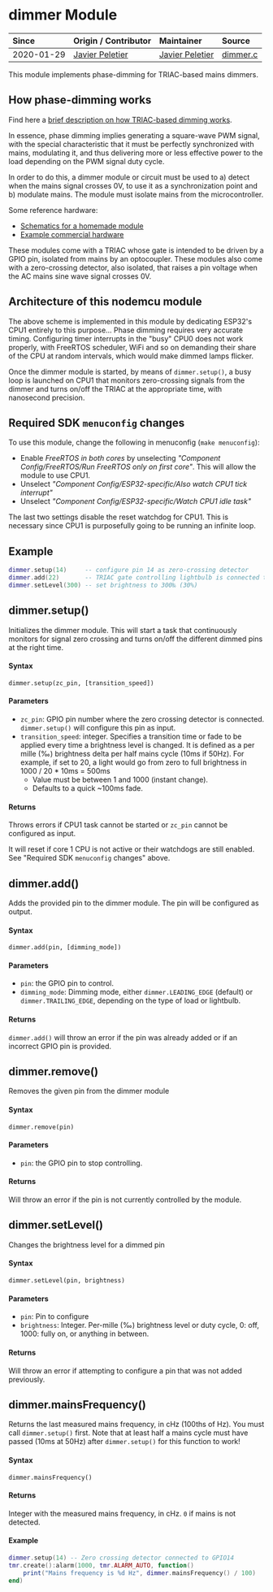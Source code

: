 # dimmer Module
| Since      | Origin / Contributor                            | Maintainer                                      | Source                                        |
| :--------- | :---------------------------------------------- | :---------------------------------------------- | :-------------------------------------------- |
| 2020-01-29 | [Javier Peletier](https://github.com/jpeletier) | [Javier Peletier](https://github.com/jpeletier) | [dimmer.c](../../components/modules/dimmer.c) |

This module implements phase-dimming for TRIAC-based mains dimmers. 

## How phase-dimming works
Find here a [brief description on how TRIAC-based dimming works](https://www.lamps-on-line.com/leading-trailing-edge-led-dimmers).

In essence, phase dimming implies generating a square-wave PWM signal, with the special characteristic that it must be perfectly synchronized with mains, modulating it, and thus delivering more or less effective power to the load depending on the PWM signal duty cycle.

In order to do this, a dimmer module or circuit must be used to a) detect when the mains signal crosses 0V, to use it as a synchronization point and b) modulate mains. The module must isolate mains from the microcontroller.

Some reference hardware: 
* [Schematics for a homemade module](https://hackaday.io/project/165927-a-digital-ac-dimmer-using-arduino/details)
* [Example commercial hardware](https://robotdyn.com/ac-light-dimmer-module-1-channel-3-3v-5v-logic-ac-50-60hz-220v-110v.html)

These modules come with a TRIAC whose gate is intended to be driven by a GPIO pin, isolated from mains by an optocoupler. These modules also come with a zero-crossing detector, also isolated, that raises a pin voltage when the AC mains sine wave signal crosses 0V.

## Architecture of this nodemcu module

The above scheme is implemented in this module by dedicating ESP32's CPU1 entirely to this purpose... Phase dimming requires very accurate timing. Configuring timer interrupts in the "busy" CPU0 does not work properly, with FreeRTOS scheduler, WiFi and so on demanding their share of the CPU at random intervals, which would make dimmed lamps flicker.

Once the dimmer module is started, by means of `dimmer.setup()`, a busy loop is launched on CPU1 that monitors zero-crossing signals from the dimmer and turns on/off the TRIAC at the appropriate time, with nanosecond precision.

## Required SDK `menuconfig` changes
To use this module, change the following in menuconfig (`make menuconfig`):

* Enable *FreeRTOS in both cores* by unselecting *"Component Config/FreeRTOS/Run FreeRTOS only on first core"*. This will allow the module to use CPU1.
* Unselect  *"Component Config/ESP32-specific/Also watch CPU1 tick interrupt"*
* Unselect  *"Component Config/ESP32-specific/Watch CPU1 idle task"*

The last two settings disable the reset watchdog for CPU1. This is necessary since CPU1 is purposefully going to be running an infinite loop.

## Example

```lua
dimmer.setup(14)     -- configure pin 14 as zero-crossing detector
dimmer.add(22)       -- TRIAC gate controlling lightbulb is connected to GPIO pin 22
dimmer.setLevel(300) -- set brightness to 300‰ (30%)
```


## dimmer.setup()

Initializes the dimmer module. This will start a task that continuously monitors for signal zero crossing and turns on/off the different dimmed pins at the right time.

#### Syntax

`dimmer.setup(zc_pin, [transition_speed])`

#### Parameters

* `zc_pin`: GPIO pin number where the zero crossing detector is connected. `dimmer.setup()` will configure this pin as input.
* `transition_speed`: integer. Specifies a transition time or fade to be applied every time a brightness level is changed. It is defined as a per mille (‰) brightness delta per half mains cycle (10ms if 50Hz). For example, if set to 20, a light would go from zero to full brightness in 1000 / 20 * 10ms = 500ms 
  *  Value must be between 1 and 1000 (instant change).
  *  Defaults to a quick ~100ms fade.

#### Returns

Throws errors if CPU1 task cannot be started or `zc_pin` cannot be configured as input.

It will reset if core 1 CPU is not active or their watchdogs are still enabled. See "Required SDK `menuconfig` changes" above.

## dimmer.add()

Adds the provided pin to the dimmer module. The pin will be configured as output.

#### Syntax

`dimmer.add(pin, [dimming_mode])`

#### Parameters

* `pin`: the GPIO pin to control.
* `dimming_mode`: Dimming mode, either `dimmer.LEADING_EDGE` (default) or `dimmer.TRAILING_EDGE`, depending on the type of load or lightbulb.

#### Returns

`dimmer.add()` will throw an error if the pin was already added or if an incorrect GPIO pin is provided.

## dimmer.remove()

Removes the given pin from the dimmer module

#### Syntax

`dimmer.remove(pin)`

#### Parameters

* `pin`: the GPIO pin to stop controlling.

#### Returns

Will throw an error if the pin is not currently controlled by the module.

## dimmer.setLevel()

Changes the brightness level for a dimmed pin

#### Syntax

`dimmer.setLevel(pin, brightness)`

#### Parameters

* `pin`: Pin to configure
* `brightness`: Integer. Per-mille (‰) brightness level or duty cycle, 0: off, 1000: fully on, or anything in between.

#### Returns

Will throw an error if attempting to configure a pin that was not added previously.

## dimmer.mainsFrequency()

Returns the last measured mains frequency, in cHz (100ths of Hz). You must call `dimmer.setup()` first. Note that at least half a mains cycle must have passed (10ms at 50Hz) after `dimmer.setup()` for this function to work!

#### Syntax

`dimmer.mainsFrequency()`

#### Returns

Integer with the measured mains frequency, in cHz. `0` if mains is not detected. 

#### Example

```lua
dimmer.setup(14) -- Zero crossing detector connected to GPIO14
tmr.create():alarm(1000, tmr.ALARM_AUTO, function()
    print("Mains frequency is %d Hz", dimmer.mainsFrequency() / 100)
end)
```
